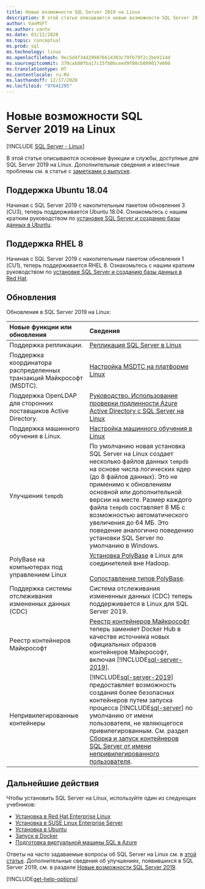 ```yaml
---
title: Новые возможности SQL Server 2019 на Linux
description: В этой статье описываются новые возможности SQL Server 2019 на Linux.
author: VanMSFT
ms.author: vanto
ms.date: 03/12/2020
ms.topic: conceptual
ms.prod: sql
ms.technology: linux
ms.openlocfilehash: 9ec5d4f34d299876614383c79fb79f2c2be9114d
ms.sourcegitcommit: 370cab80fba17c15fb0bceed9f80cb099017e000
ms.translationtype: HT
ms.contentlocale: ru-RU
ms.lasthandoff: 12/17/2020
ms.locfileid: "97641295"
---
```

# <a name="whats-new-for-sql-server-2019-on-linux"></a>Новые возможности SQL Server 2019 на Linux

[!INCLUDE [SQL Server - Linux](../includes/applies-to-version/sql-linux.md)]

В этой статье описываются основные функции и службы, доступные для SQL Server 2019 на Linux. Дополнительные сведения и известные проблемы см. в статье с [заметками о выпуске](sql-server-linux-release-notes-2019.md).

## <a name="ubuntu-1804-supported"></a>Поддержка Ubuntu 18.04

Начиная с SQL Server 2019 с накопительным пакетом обновления 3 (CU3), теперь поддерживается Ubuntu 18.04. Ознакомьтесь с нашим кратким руководством по [установке SQL Server и созданию базы данных в Ubuntu](quickstart-install-connect-ubuntu.md?view=sql-server-linux-ver15&preserve-view=true).

## <a name="rhel-8-supported"></a>Поддержка RHEL 8

Начиная с SQL Server 2019 с накопительным пакетом обновления 1 (CU1), теперь поддерживается RHEL 8. Ознакомьтесь с нашим кратким руководством по [установке SQL Server и созданию базы данных в Red Hat](quickstart-install-connect-red-hat.md?view=sql-server-linux-ver15&preserve-view=true).

## <a name="updates"></a>Обновления

Обновления в SQL Server 2019 на Linux:

| Новые функции или обновления | Сведения |
|:-----|:-----|
|Поддержка репликации. |[Репликация SQL Server в Linux](sql-server-linux-replication.md)
|Поддержка координатора распределенных транзакций Майкрософт (MSDTC). |[Настройка MSDTC на платформе Linux](sql-server-linux-configure-msdtc.md) |
|Поддержка OpenLDAP для сторонних поставщиков Active Directory. |[Руководство. Использование проверки подлинности Azure Active Directory с SQL Server на Linux](sql-server-linux-active-directory-authentication.md) |
|Поддержка машинного обучения в Linux. |[Настройка машинного обучения в Linux](sql-server-linux-setup-machine-learning.md) |
|Улучшения `tempdb` | По умолчанию новая установка SQL Server на Linux создает несколько файлов данных `tempdb` на основе числа логических ядер (до 8 файлов данных). Это не применимо к обновлениям основной или дополнительной версии на месте. Размер каждого файла `tempdb` составляет 8 МБ с возможностью автоматического увеличения до 64 МБ. Это поведение аналогично поведению установки SQL Server по умолчанию в Windows. |
| PolyBase на компьютерах под управлением Linux | [Установка PolyBase](../relational-databases/polybase/polybase-linux-setup.md) в Linux для соединителей вне Hadoop.<br/><br/>[Сопоставление типов PolyBase](../relational-databases/polybase/polybase-type-mapping.md). |
| Поддержка системы отслеживания измененных данных (CDC) | Система отслеживания измененных данных (CDC) теперь поддерживается в Linux для SQL Server 2019. |
| Реестр контейнеров Майкрософт | [Реестр контейнеров Майкрософт](https://azure.microsoft.com/blog/microsoft-syndicates-container-catalog/) теперь заменяет Docker Hub в качестве источника новых официальных образов контейнеров Майкрософт, включая [!INCLUDE[sql-server-2019](../includes/sssqlv15-md.md)]. |
| Непривилегированные контейнеры | [!INCLUDE[sql-server-2019](../includes/sssqlv15-md.md)] предоставляет возможность создания более безопасных контейнеров путем запуска процесса [!INCLUDE[sql-server](../includes/ssnoversion-md.md)] по умолчанию от имени пользователя, не являющегося привилегированным. См. раздел [Сборка и запуск контейнеров SQL Server от имени непривилегированного пользователя](./sql-server-linux-docker-container-security.md#buildnonrootcontainer). |

## <a name="next-steps"></a>Дальнейшие действия

Чтобы установить SQL Server на Linux, используйте один из следующих учебников:

- [Установка в Red Hat Enterprise Linux](quickstart-install-connect-red-hat.md?view=sql-server-linux-ver15&preserve-view=true)
- [Установка в SUSE Linux Enterprise Server](quickstart-install-connect-suse.md?view=sql-server-linux-ver15&preserve-view=true)
- [Установка в Ubuntu](quickstart-install-connect-ubuntu.md?view=sql-server-linux-ver15&preserve-view=true)
- [Запуск в Docker](quickstart-install-connect-docker.md?view=sql-server-linux-ver15&preserve-view=true)
- [Подготовка виртуальной машины SQL в Azure](/azure/virtual-machines/linux/sql/provision-sql-server-linux-virtual-machine?toc=/sql/toc/toc.json)

Ответы на часто задаваемые вопросы об SQL Server на Linux см. в [этой статье](sql-server-linux-faq.md). Дополнительные сведения об улучшениях, появившихся в SQL Server 2019, см. в разделе [Новые возможности SQL Server 2019](../sql-server/what-s-new-in-sql-server-ver15.md?view=sql-server-ver15&preserve-view=true).

[!INCLUDE[get-help-options](../includes/paragraph-content/get-help-options.md)]